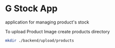 # G Stock App

application for managing product's stock

To upload Product Image create products directory

```bash
mkdir ./backend/upload/products
```
